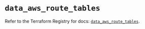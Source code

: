 # `data_aws_route_tables`

Refer to the Terraform Registry for docs: [`data_aws_route_tables`](https://registry.terraform.io/providers/hashicorp/aws/6.2.0/docs/data-sources/route_tables).
